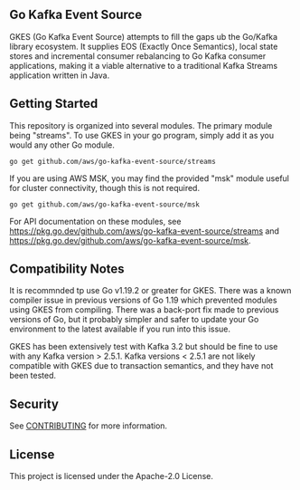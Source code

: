 ## Go Kafka Event Source

GKES (Go Kafka Event Source) attempts to fill the gaps ub the Go/Kafka library ecosystem. It supplies EOS (Exactly Once Semantics),
local state stores and incremental consumer rebalancing to Go Kafka consumer applications, making it a viable alternative to
a traditional Kafka Streams application written in Java.

## Getting Started

This repository is organized into several modules. The primary module being "streams".
To use GKES in your go program, simply add it as you would any other Go module.

```
go get github.com/aws/go-kafka-event-source/streams
```

If you are using AWS MSK, you may find the provided "msk" module useful for cluster connectivity, though this is not required.

```
go get github.com/aws/go-kafka-event-source/msk
```

For API documentation on these modules, see https://pkg.go.dev/github.com/aws/go-kafka-event-source/streams and https://pkg.go.dev/github.com/aws/go-kafka-event-source/msk.

## Compatibility Notes

It is recommnded tp use Go v1.19.2 or greater for GKES. There was a known compiler issue in previous versions of Go 1.19 which prevented modules using GKES from compiling. There was a back-port fix made to previous versions of Go, but it probably simpler and safer to update your Go environment to the latest available if you run into this issue.

GKES has been extensively test with Kafka 3.2 but should be fine to use with any Kafka version > 2.5.1. Kafka versions < 2.5.1 are not likely compatible with GKES due to transaction semantics, and they have not been tested.

## Security

See [CONTRIBUTING](CONTRIBUTING.md#security-issue-notifications) for more information.

## License

This project is licensed under the Apache-2.0 License.

